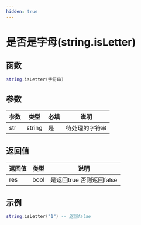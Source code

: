 ```yaml
---
hidden: true
---
```


# 是否是字母(string.isLetter)

## 函数

```lua
string.isLetter(字符串)
```

## 参数

| 参数  | 类型     | 必填 | 说明      |
| --- | ------ | -- | ------- |
| str | string | 是  | 待处理的字符串 |

## 返回值

| 返回值 | 类型   | 说明                |
| --- | ---- | ----------------- |
| res | bool | 是返回true 否则返回false |

## 示例

```lua
string.isLetter("1") -- 返回falae
```
